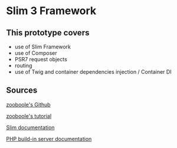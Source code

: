 
# Slim 3 Framework

## This prototype covers

* use of Slim Framework
* use of Composer
* PSR7 request objects
* routing
* use of Twig and container dependencies injection / Container DI

## Sources

[zooboole's Github](https://github.com/zooboole)

[zooboole's tutorial](https://phpocean.com/tutorials/back-end/workouts-with-slim-3-create-a-simple-website/48)

[Slim documentation](http://www.slimframework.com/docs/v3/concepts/di.html)

[PHP build-in server documentation](http://php.net/manual/fr/features.commandline.webserver.php)
